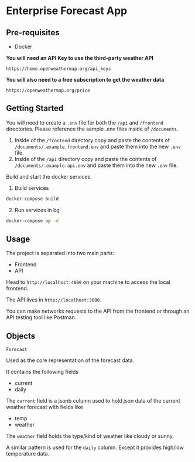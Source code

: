 # Enterprise Forecast App

## Pre-requisites

- Docker

**You will need an API Key to use the third-party weather API**

`https://home.openweathermap.org/api_keys`

**You will also need to a free subscription to get the weather data**

`https://openweathermap.org/price`

## Getting Started

You will need to create a `.env` file for both the `/api` and `/frontend` directories. Please reference the sample .env files inside of `/documents`.

1. Inside of the `/frontend` directory copy and paste the contents of `/documents/.example.frontend.env` and paste them into the new `.env` file.
2. Inside of the `/api` directory copy and paste the contents of `/documents/.example.api.env` and paste them into the new `.env` file.

Build and start the docker services.

1. Build services
```bash
docker-compose build
```

2. Run services in bg
```bash
docker-compose up -d
```

## Usage

The project is separated into two main parts:
- Frontend
- API

Head to `http://localhost:4000` on your machine to access the local frontend.

The API lives in `http://localhost:3000`.

You can make networks requests to the API from the frontend or through an API testing tool like Postman.

## Objects

`Forecast`

Used as the core representation of the forecast data.

It contains the following fields

- current
- daily

The `current` field is a jsonb column used to hold json data of the current weather forecast with fields like

- temp
- weather

The `weather` field holds the type/kind of weather like cloudy or sunny.

A similar pattern is used for the `daily` column. Except it provides high/low temperature data.